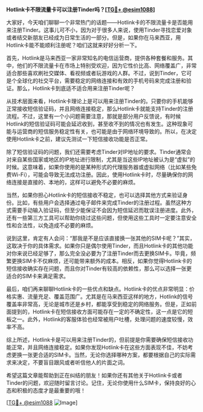**Hotlink卡不限流量卡可以注册Tinder吗？[[TG💪+ @esim1088](https://t.me/s/esim1088)]**

大家好，今天咱们聊聊一个非常热门的话题——Hotlink卡的不限流量卡是否能用来注册Tinder。这事儿可不小，因为对于很多人来说，使用Tinder寻找恋爱对象或者结交新朋友已经成为日常生活的一部分。但是，如果你在马来西亚，用Hotlink卡能不能顺利注册呢？咱们这就来好好分析一下。

首先，Hotlink是马来西亚一家非常知名的电信运营商，提供各种套餐和服务。其中，他们的不限流量卡在市场上特别受欢迎，因为它性价比高、网络覆盖广，非常适合那些喜欢刷社交媒体、看视频或者玩游戏的人群。不过，说到Tinder，它可是个全球化的社交平台，需要稳定的网络连接和有效的手机号码来完成注册和验证。那么，Hotlink卡到底适不适合用来注册Tinder呢？

从技术层面来看，Hotlink卡理论上是可以用来注册Tinder的。只要你的手机能够正常接收短信验证码，并且网络连接稳定，那么Hotlink卡就能支持Tinder的注册流程。不过，这里有一个小问题需要注意，那就是部分用户反馈说，有时候Hotlink的短信验证码可能会延迟收到，甚至收不到的情况也有发生。这种现象可能与运营商的短信服务稳定性有关，也可能是由于网络环境导致的。所以，在决定使用Hotlink卡之前，建议先测试一下短信接收功能是否正常。

除了短信验证码的问题，我们还需要考虑Tinder对IP地址的要求。Tinder通常会对来自某些国家或地区的IP地址进行限制，尤其是当这些IP地址被认为是“虚拟”的时候。这意味着，如果你使用的是某种形式的代理服务器或虚拟网络（比如某些免费Wi-Fi），可能会导致无法成功注册。因此，使用Hotlink卡时，尽量确保你的网络连接是直接的、本地的，这样可以避免不必要的麻烦。

当然，如果你担心Hotlink卡的短信接收不稳定，也可以选择其他方式来验证身份。比如，有些用户会选择通过电子邮件来完成Tinder的注册过程。虽然这种方式需要手动输入验证码，但至少能保证不会因为短信延迟而耽误注册进度。此外，还有一些第三方工具可以帮助你绕过这些问题，但使用这些工具时一定要注意安全性和合法性，以免造成不必要的麻烦。

说到这里，肯定有人会问：“那我是不是应该直接换一张其他的SIM卡呢？”其实，这取决于你的具体需求。如果你只是偶尔使用Tinder，而且Hotlink卡的其他功能对你来说已经足够了，那么完全没必要为了注册Tinder而去更换SIM卡。毕竟，频繁更换SIM卡不仅麻烦，还可能带来额外的成本。相反，如果你觉得Hotlink卡的短信接收确实存在问题，而且你对Tinder有较高的依赖性，那么可以选择一张更适合的SIM卡来满足需求。

最后，咱们再来聊聊Hotlink卡的一些优点和缺点。Hotlink卡的优点非常明显：价格实惠、流量充足、覆盖范围广。尤其是在马来西亚这样的地方，Hotlink的信号覆盖率非常高，无论是城市还是乡村，都能享受到稳定的网络服务。但是，正如前面提到的，Hotlink卡在短信接收方面可能存在一定的不确定性，这一点是它的短板之一。此外，Hotlink的客服体验也经常被用户吐槽，处理问题的速度较慢，效率不高。

综上所述，Hotlink卡是可以用来注册Tinder的，但前提是你需要确保短信接收功能正常，并且网络连接稳定。如果你发现Hotlink卡在这些方面表现不佳，不妨考虑更换一张更合适的SIM卡。当然，无论你选择哪种方案，都要根据自己的实际需求来决定，不要盲目跟风或者听信他人的片面之词。

希望这篇文章能帮助到正在纠结的朋友！如果你还有其他关于Hotlink卡或者Tinder的问题，欢迎随时留言讨论。记住，无论你使用什么SIM卡，保持良好的心态和积极的态度才是最重要的哦！

[[TG💪+ @esim1088](https://t.me/s/esim1088) ![Image](https://i.postimg.cc/4NQfJmqS/Snipaste-2025-05-13-00-14-12.png)]